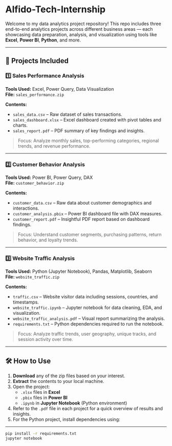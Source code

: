 # Alfido-Tech-Internship

Welcome to my data analytics project repository! This repo includes three end-to-end analytics projects across different business areas — each showcasing data preparation, analysis, and visualization using tools like **Excel**, **Power BI**, **Python**, and more.

---

## 📁 Projects Included

### 1️⃣ **Sales Performance Analysis**
**Tools Used:** Excel, Power Query, Data Visualization  
**File:** `sales_performance.zip`

**Contents:**
- `sales_data.csv` – Raw dataset of sales transactions.
- `sales_dashboard.xlsx` – Excel dashboard created with pivot tables and charts.
- `sales_report.pdf` – PDF summary of key findings and insights.

> Focus: Analyze monthly sales, top-performing categories, regional trends, and revenue performance.

---

### 2️⃣ **Customer Behavior Analysis**
**Tools Used:** Power BI, Power Query, DAX  
**File:** `customer_behavior.zip`

**Contents:**
- `customer_data.csv` – Raw data about customer demographics and interactions.
- `customer_analysis.pbix` – Power BI dashboard file with DAX measures.
- `customer_report.pdf` – Insightful PDF report based on dashboard findings.

> Focus: Understand customer segments, purchasing patterns, return behavior, and loyalty trends.

---

### 3️⃣ **Website Traffic Analysis**
**Tools Used:** Python (Jupyter Notebook), Pandas, Matplotlib, Seaborn  
**File:** `website_traffic.zip`

**Contents:**
- `traffic.csv` – Website visitor data including sessions, countries, and timestamps.
- `website_traffic.ipynb` – Jupyter notebook for data cleaning, EDA, and visualization.
- `website_traffic_analysis.pdf` – Visual report summarizing the analysis.
- `requirements.txt` – Python dependencies required to run the notebook.

> Focus: Analyze traffic trends, user geography, unique tracks, and session activity over time.

---

## 🛠️ How to Use

1. **Download** any of the zip files based on your interest.
2. **Extract** the contents to your local machine.
3. Open the project:
   - `.xlsx` files in **Excel**
   - `.pbix` files in **Power BI**
   - `.ipynb` in **Jupyter Notebook** (Python environment)
4. Refer to the `.pdf` file in each project for a quick overview of results and insights.
5. For the Python project, install dependencies using:  


---


```bash
pip install -r requirements.txt
jupyter notebook
